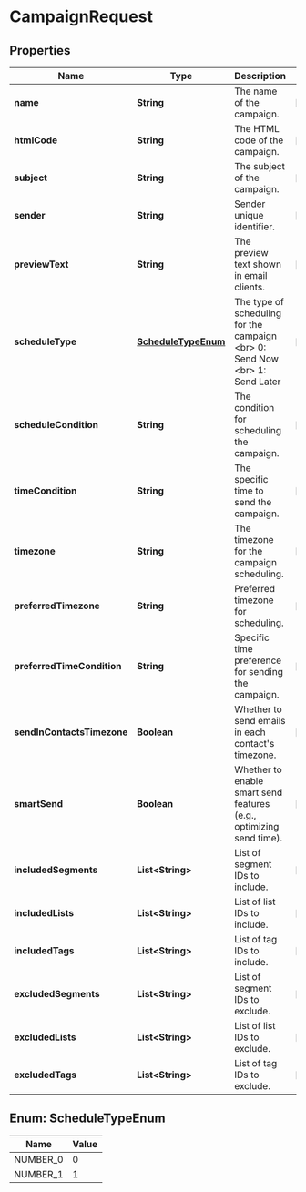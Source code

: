 

# CampaignRequest


## Properties

| Name | Type | Description | Notes |
|------------ | ------------- | ------------- | -------------|
|**name** | **String** | The name of the campaign. |  [optional] |
|**htmlCode** | **String** | The HTML code of the campaign. |  [optional] |
|**subject** | **String** | The subject of the campaign. |  [optional] |
|**sender** | **String** | Sender unique identifier. |  [optional] |
|**previewText** | **String** | The preview text shown in email clients. |  [optional] |
|**scheduleType** | [**ScheduleTypeEnum**](#ScheduleTypeEnum) | The type of scheduling for the campaign &lt;br&gt; 0: Send Now &lt;br&gt; 1: Send Later  |  [optional] |
|**scheduleCondition** | **String** | The condition for scheduling the campaign. |  [optional] |
|**timeCondition** | **String** | The specific time to send the campaign. |  [optional] |
|**timezone** | **String** | The timezone for the campaign scheduling. |  [optional] |
|**preferredTimezone** | **String** | Preferred timezone for scheduling. |  [optional] |
|**preferredTimeCondition** | **String** | Specific time preference for sending the campaign. |  [optional] |
|**sendInContactsTimezone** | **Boolean** | Whether to send emails in each contact&#39;s timezone. |  [optional] |
|**smartSend** | **Boolean** | Whether to enable smart send features (e.g., optimizing send time). |  [optional] |
|**includedSegments** | **List&lt;String&gt;** | List of segment IDs to include. |  [optional] |
|**includedLists** | **List&lt;String&gt;** | List of list IDs to include. |  [optional] |
|**includedTags** | **List&lt;String&gt;** | List of tag IDs to include. |  [optional] |
|**excludedSegments** | **List&lt;String&gt;** | List of segment IDs to exclude. |  [optional] |
|**excludedLists** | **List&lt;String&gt;** | List of list IDs to exclude. |  [optional] |
|**excludedTags** | **List&lt;String&gt;** | List of tag IDs to exclude. |  [optional] |



## Enum: ScheduleTypeEnum

| Name | Value |
|---- | -----|
| NUMBER_0 | 0 |
| NUMBER_1 | 1 |



